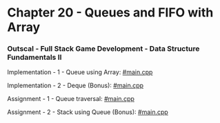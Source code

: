 # Chapter 20 - Queues and FIFO with Array

### Outscal - Full Stack Game Development - Data Structure Fundamentals II

Implementation - 1 - Queue using Array: [#main.cpp](https://replit.com/@developerswork/Implementation-1-Queue-using-Array#main.cpp)

Implementation - 2 - Deque (Bonus): [#main.cpp](https://replit.com/@developerswork/Implementation-2-Deque-Bonus#main.cpp)

Assignment - 1 - Queue traversal: [#main.cpp](https://replit.com/@developerswork/Assignment-1-Queue-traversal#main.cpp)

Assignment - 2 - Stack using Queue (Bonus): [#main.cpp](https://replit.com/@developerswork/Assignment-2-Stack-using-Queue-Bonus#main.cpp)
